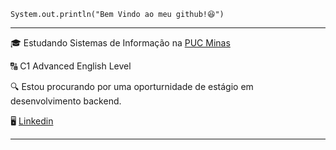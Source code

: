 <code>System.out.println("Bem Vindo ao meu github!😆")</code>
<hr>

<p>🎓 Estudando Sistemas de Informação na <a href="https://www.pucminas.br/destaques/Paginas/default.aspx" target="blank_">PUC Minas</a></p>

<p>🔠 C1 Advanced English Level</p>

<p>🔍 Estou procurando por uma oporturnidade de estágio em desenvolvimento backend.

<p>🖥️ <a href="https://www.linkedin.com/in/phcostx/" target="blank_">Linkedin</a> 
<hr>








